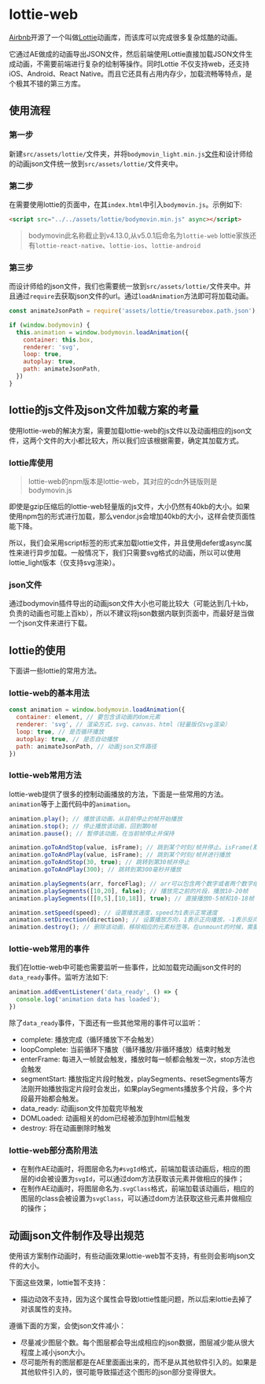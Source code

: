 # lottie-web

[Airbnb](https://github.com/airbnb)开源了一个叫做[Lottie](https://github.com/airbnb/lottie-web)动画库，而该库可以完成很多复杂炫酷的动画。

它通过AE做成的动画导出JSON文件，然后前端使用Lottie直接加载JSON文件生成动画，不需要前端进行复杂的绘制等操作。同时Lottie 不仅支持web，还支持iOS、Android、React Native。而且它还具有占用内存少，加载流畅等特点，是个极其不错的第三方库。

## 使用流程

### 第一步

新建`src/assets/lottie/`文件夹，并将`bodymovin_light.min.js`[文件](https://cdnjs.com/libraries/bodymovin)和设计师给的动画json文件统一放到`src/assets/lottie/`文件夹中。

### 第二步

在需要使用lottie的页面中，在其`index.html`中引入`bodymovin.js`。示例如下:

```html
<script src="../../assets/lottie/bodymovin.min.js" async></script>
```

> bodymovin此名称截止到v4.13.0,从v5.0.1后命名为`lottie-web`
> lottie家族还有`lottie-react-native`、`lottie-ios`、`lottie-android`

### 第三步

而设计师给的json文件，我们也需要统一放到`src/assets/lottie/`文件夹中。并且通过`require`去获取json文件的url。通过`loadAnimation`方法即可将加载动画。

```javascript
const animateJsonPath = require('assets/lottie/treasurebox.path.json');

if (window.bodymovin) {
  this.animation = window.bodymovin.loadAnimation({
    container: this.box,
    renderer: 'svg',
    loop: true,
    autoplay: true,
    path: animateJsonPath,
  })
}
```

## lottie的js文件及json文件加载方案的考量

使用lottie-web的解决方案，需要加载lottie-web的js文件以及动画相应的json文件，这两个文件的大小都比较大，所以我们应该根据需要，确定其加载方式。

### lottie库使用

> lottie-web的npm版本是lottie-web，其对应的cdn外链版则是bodymovin.js

即使是gzip压缩后的lottie-web轻量版的js文件，大小仍然有40kb的大小。如果使用npm包的形式进行加载，那么vendor.js会增加40kb的大小，这样会使页面性能下降。

所以，我们会采用script标签的形式来加载lottie文件，并且使用defer或async属性来进行异步加载。一般情况下，我们只需要svg格式的动画，所以可以使用lottie_light版本（仅支持svg渲染）。

### json文件

通过bodymovin插件导出的动画json文件大小也可能比较大（可能达到几十kb，负责的动画也可能上百kb），所以不建议将json数据内联到页面中，而最好是当做一个json文件来进行下载。

## lottie的使用

下面讲一些lottie的常用方法。

### lottie-web的基本用法

```javascript
const animation = window.bodymovin.loadAnimation({
  container: element, // 要包含该动画的dom元素
  renderer: 'svg', // 渲染方式，svg、canvas、html（轻量版仅svg渲染）
  loop: true, // 是否循环播放
  autoplay: true, // 是否自动播放
  path: animateJsonPath, // 动画json文件路径
})
```

### lottie-web常用方法

lottie-web提供了很多的控制动画播放的方法，下面是一些常用的方法。`animation`等于上面代码中的`animation`。

```javascript
animation.play(); // 播放该动画，从目前停止的帧开始播放
animation.stop(); // 停止播放该动画，回到第0帧
animation.pause(); // 暂停该动画，在当前帧停止并保持

animation.goToAndStop(value, isFrame); // 跳到某个时刻/帧并停止。isFrame(默认false)指示value表示帧还是时间(毫秒)
animation.goToAndPlay(value, isFrame); // 跳到某个时刻/帧并进行播放
animation.goToAndStop(30, true); // 跳转到第30帧并停止
animation.goToAndPlay(300); // 跳转到第300毫秒并播放

animation.playSegments(arr, forceFlag); // arr可以包含两个数字或者两个数字组成的数组，forceFlag表示是否立即强制播放该片段
animation.playSegments([10,20], false); // 播放完之前的片段，播放10-20帧
animation.playSegments([[0,5],[10,18]], true); // 直接播放0-5帧和10-18帧

animation.setSpeed(speed); // 设置播放速度，speed为1表示正常速度
animation.setDirection(direction); // 设置播放方向，1表示正向播放，-1表示反向播放
animation.destroy(); // 删除该动画，移除相应的元素标签等。在unmount的时候，需要调用该方法
```

### lottie-web常用的事件

我们在lottie-web中可能也需要监听一些事件，比如加载完动画json文件时的`data_ready`事件。监听方法如下:

```javascript
animation.addEventListener('data_ready', () => {
  console.log('animation data has loaded');
})
```

除了`data_ready`事件，下面还有一些其他常用的事件可以监听：

* complete: 播放完成（循环播放下不会触发）
* loopComplete: 当前循环下播放（循环播放/非循环播放）结束时触发
* enterFrame: 每进入一帧就会触发，播放时每一帧都会触发一次，stop方法也会触发
* segmentStart: 播放指定片段时触发，playSegments、resetSegments等方法刚开始播放指定片段时会发出，如果playSegments播放多个片段，多个片段最开始都会触发。
* data_ready: 动画json文件加载完毕触发
* DOMLoaded: 动画相关的dom已经被添加到html后触发
* destroy: 将在动画删除时触发

### lottie-web部分高阶用法

- 在制作AE动画时，将图层命名为`#svgId`格式，前端加载该动画后，相应的图层的id会被设置为`svgId`，可以通过dom方法获取该元素并做相应的操作；
- 在制作AE动画时，将图层命名为`.svgClass`格式，前端加载该动画后，相应的图层的class会被设置为`svgClass`，可以通过dom方法获取这些元素并做相应的操作；

## 动画json文件制作及导出规范

使用该方案制作动画时，有些动画效果lottie-web暂不支持，有些则会影响json文件的大小。

下面这些效果，lottie暂不支持：

- 描边动效不支持，因为这个属性会导致lottie性能问题，所以后来lottie去掉了对该属性的支持。

遵循下面的方案，会使json文件减小：

- 尽量减少图层个数。每个图层都会导出成相应的json数据，图层减少能从很大程度上减小json大小。
- 尽可能所有的图层都是在AE里面画出来的，而不是从其他软件引入的。如果是其他软件引入的，很可能导致描述这个图形的json部分变得很大。